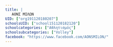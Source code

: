 ```yaml
---
title: |
   ΑΟΝΣ ΜΙΛΩΝ
UID: ["org191120180207"]
schoolsUID: ["school151120182120"]
schoolcategories: ["Αθλητισμός"]
schoolsubcategories: ["Volley"]
facebook: "https://www.facebook.com/AONSMILON/"
---
```


